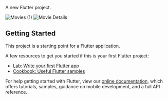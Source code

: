 A new Flutter project.

![Movies (1)](https://user-images.githubusercontent.com/46714524/132189829-afc044a9-4500-47e3-a490-a9e81af4ec45.png)
![Movie Details](https://user-images.githubusercontent.com/46714524/132189811-48f9dd9c-c73a-4549-a330-1f34cb4934f4.png)

## Getting Started

This project is a starting point for a Flutter application.

A few resources to get you started if this is your first Flutter project:

- [Lab: Write your first Flutter app](https://flutter.dev/docs/get-started/codelab)
- [Cookbook: Useful Flutter samples](https://flutter.dev/docs/cookbook)

For help getting started with Flutter, view our
[online documentation](https://flutter.dev/docs), which offers tutorials,
samples, guidance on mobile development, and a full API reference.
